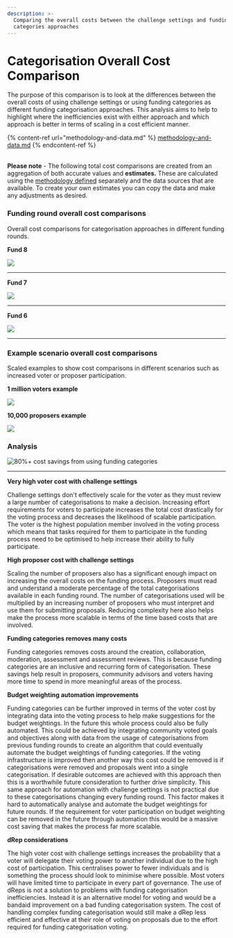 ```yaml
---
description: >-
  Comparing the overall costs between the challenge settings and funding
  categories approaches
---
```


# Categorisation Overall Cost Comparison

The purpose of this comparison is to look at the differences between the overall costs of using challenge settings or using funding categories as different funding categorisation approaches. This analysis aims to help to highlight where the inefficiencies exist with either approach and which approach is better in terms of scaling in a cost efficient manner.

{% content-ref url="methodology-and-data.md" %}
[methodology-and-data.md](methodology-and-data.md)
{% endcontent-ref %}

\
**Please note** - The following total cost comparisons are created from an aggregation of both accurate values and **estimates.** These are calculated using the [methodology defined](methodology-and-data.md) separately and the data sources that are available. To create your own estimates you can copy the data and make any adjustments as desired.



### Funding round overall cost comparisons

Overall cost comparisons for categorisation approaches in different funding rounds.



**Fund 8**

![](../../.gitbook/assets/overall-costs-fund-8.png)

****

**Fund 7**

![](../../.gitbook/assets/overall-costs-fund-7.png)

****

**Fund 6**

![](../../.gitbook/assets/overall-costs-fund-6.png)

****

### **Example scenario overall cost comparisons**

Scaled examples to show cost comparisons in different scenarios such as increased voter or proposer participation.



**1 million voters example**

![](../../.gitbook/assets/overall-costs-voter-example.png)

**10,000 proposers example**

![](../../.gitbook/assets/overall-costs-proposer-example.png)

### Analysis

![80%+ cost savings from using funding categories](../../.gitbook/assets/wojakgreen.png)

****

**Very high voter cost with challenge settings**

Challenge settings don't effectively scale for the voter as they must review a large number of categorisations to make a decision. Increasing effort requirements for voters to participate increases the total cost drastically for the voting process and decreases the likelihood of scalable participation. The voter is the highest population member involved in the voting process which means that tasks required for them to participate in the funding process need to be optimised to help increase their ability to fully participate.



**High proposer cost with challenge settings**

Scaling the number of proposers also has a significant enough impact on increasing the overall costs on the funding process. Proposers must read and understand a moderate percentage of the total categorisations available in each funding round. The number of categorisations used will be multiplied by an increasing number of proposers who must interpret and use them for submitting proposals. Reducing complexity here also helps make the process more scalable in terms of the time based costs that are involved.



**Funding categories removes many costs**

Funding categories removes costs around the creation, collaboration, moderation, assessment and assessment reviews. This is because funding categories are an inclusive and recurring form of categorisation. These savings help result in proposers, community advisors and voters having more time to spend in more meaningful areas of the process.



**Budget weighting automation improvements**

Funding categories can be further improved in terms of the voter cost by integrating data into the voting process to help make suggestions for the budget weightings. In the future this whole process could also be fully automated. This could be achieved by integrating community voted goals and objectives along with data from the usage of categorisations from previous funding rounds to create an algorithm that could eventually automate the budget weightings of funding categories. If the voting infrastructure is improved then another way this cost could be removed is if categorisations were removed and proposals went into a single categorisation. If desirable outcomes are achieved with this approach then this is a worthwhile future consideration to further drive simplicity. This same approach for automation with challenge settings is not practical due to these categorisations changing every funding round. This factor makes it hard to automatically analyse and automate the budget weightings for future rounds. If the requirement for voter participation on budget weighting can be removed in the future through automation this would be a massive cost saving that makes the process far more scalable.



**dRep considerations**

The high voter cost with challenge settings increases the probability that a voter will delegate their voting power to another individual due to the high cost of participation. This centralises power to fewer individuals and is something the process should look to minimise where possible. Most voters will have limited time to participate in every part of governance. The use of dReps is not a solution to problems with funding categorisation inefficiencies. Instead it is an alternative model for voting and would be a bandaid improvement on a bad funding categorisation system. The cost of handling complex funding categorisation would still make a dRep less efficient and effective at their role of voting on proposals due to the effort required for funding categorisation voting.
